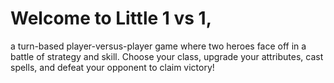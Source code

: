 # Welcome to Little 1 vs 1,
a turn-based player-versus-player game where
two heroes face off in a battle of strategy and skill.
Choose your class, upgrade your attributes, cast spells,
and defeat your opponent to claim victory!
